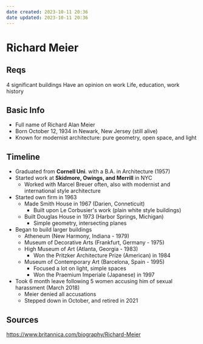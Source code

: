 ```yaml
---
date created: 2023-10-11 20:36
date updated: 2023-10-11 20:36
---
```


# Richard Meier

## Reqs

4 significant buildings
Have an opinion on work
Life, education, work history

## Basic Info

- Full name of Richard Alan Meier
- Born October 12, 1934 in Newark, New Jersey (still alive)
- Known for modernist architecture: pure geometry, open space, and light

## Timeline

- Graduated from **Cornell Uni**. with a B.A. in Architecture (1957)
- Started work at **Skidmore, Owings, and Merrill** in NYC
	- Worked with Marcel Breuer often, also with modernist and international style architecture
- Started own firm in 1963
	- Made Smith House in 1967 (Darien, Conneticuit)
		- Built upon Le Corbusier's work (plain white style buildings)
	- Built Douglas House in 1973 (Harbor Springs, Michigan)
		- Simple geometry, intersecting planes
- Began to build larger buildings
	- Atheneum (New Harmony, Indiana - 1979)
	- Museum of Decorative Arts (Frankfurt, Germany - 1975)
	- High Museum of Art (Atlanta, Georgia - 1983)
		- Won the Pritzker Architecture Prize (American) in 1984
	- Museum of Contemporary Art (Barcelona, Spain - 1995)
		- Focused a lot on light, simple spaces
		- Won the Praemium Imperiale (Japanese) in 1997
- Took 6 month leave following 5 women accusing him of sexual harassment (March 2018)
	- Meier denied all accusations
	- Stepped down in October, and retired in 2021

## Sources

https://www.britannica.com/biography/Richard-Meier


